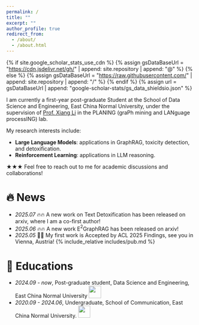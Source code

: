```yaml
---
permalink: /
title: ""
excerpt: ""
author_profile: true
redirect_from: 
  - /about/
  - /about.html
---
```


{% if site.google_scholar_stats_use_cdn %}
{% assign gsDataBaseUrl = "https://cdn.jsdelivr.net/gh/" | append: site.repository | append: "@" %}
{% else %}
{% assign gsDataBaseUrl = "https://raw.githubusercontent.com/" | append: site.repository | append: "/" %}
{% endif %}
{% assign url = gsDataBaseUrl | append: "google-scholar-stats/gs_data_shieldsio.json" %}

<span class='anchor' id='about-me'></span>

I am currently a first-year post-graduate Student at the School of Data Science and Engineering, East China Normal University, under the supervision of [Prof. Xiang Li](https://lixiang3776.github.io/) in the PLANING (graPh mining and LANguage processING) lab.

My research interests include:
- **Large Language Models**: applications in GraphRAG, toxicity detection, and detoxification.
- **Reinforcement Learning**: applications in LLM reasoning.

★★★ Feel free to reach out to me for academic discussions and collaborations!

<span class='anchor' id='publications'></span>

# 🔥 News
- *2025.07* 🔥🔥 A new work on Text Detoxification has been released on arxiv, where I am a co-first author!
- *2025.06* 🔥🔥 A new work E$^2$GraphRAG has been released on arxiv!
- *2025.05* 🎉🎉 My first work is Accepted by ACL 2025 Findings, see you in Vienna, Austria!
{% include_relative includes/pub.md %}

# 📖 Educations
- *2024.09 - now*, Post-graduate student, Data Science and Engineering, East China Normal University  <img src='./images/logos/ecnu.png' style='width: 2.3em;'>
- *2020.09 - 2024.06*, Undergraduate, School of Communication, East China Normal University.  <img src='./images/logos/ecnu.png' style='width: 2.3em;'>


<!-- # 💬 Invited Talks
- *2021.06*, Lorem ipsum dolor sit amet, consectetur adipiscing elit. Vivamus ornare aliquet ipsum, ac tempus justo dapibus sit amet. 
- *2021.03*, Lorem ipsum dolor sit amet, consectetur adipiscing elit. Vivamus ornare aliquet ipsum, ac tempus justo dapibus sit amet.  \| [\[video\]](https://github.com/) -->


<!-- # 💻 Internships -->
<!-- - *2023.11 - now* NLP Research Intern, NLP Group, Shanghai AI Laboratory <img src='./images/logos/shailab-logo.svg' style='width: 1.90em;'>, Shanghai, China. -->

